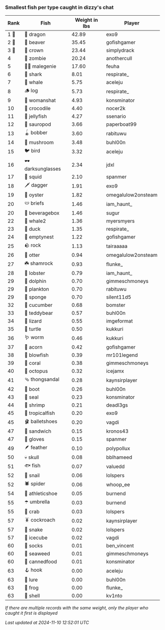 ### Smallest fish per type caught in dizzy's chat
| Rank | Fish | Weight in lbs | Player |
|------|--------|-----------|---------|
| 1 🥇  | 🐉 dragon | 42.89 | exo9 |
| 2 🥈  | 🦫 beaver | 35.45 | gofishgamer |
| 3 🥉  | 👑 crown | 23.44 | simplydrack |
| 4  | 🧟 zombie | 20.24 | anothercull |
| 5  | 🧞‍♂ malegenie | 17.60 | feuha |
| 6  | 🦈 shark | 8.01 | respirate_ |
| 7  | 🐳 whale | 5.75 | aceleju |
| 8  | 🪵 log | 5.73 | respirate_ |
| 9  | 👒 womanshat | 4.93 | konsminator |
| 10  | 🐊 crocodile | 4.40 | nocer2k |
| 11  | 🪼 jellyfish | 4.27 | ssenario |
| 12  | 🦕 sauropod | 3.66 | paperboat99 |
| 13  | 🪀 bobber | 3.60 | rabituwu |
| 14  | 🍄 mushroom | 3.48 | buhl00n |
| 15  | 🐦 bird | 3.32 | aceleju |
| 16  | 🕶️ darksunglasses | 2.34 | jdxl |
| 17  | 🦑 squid | 2.10 | spanmer |
| 18  | 🗡️ dagger | 1.91 | exo9 |
| 19  | 🦪 oyster | 1.82 | omegalulow2onsteam |
| 20  | 🩲 briefs | 1.46 | iam_haunt_ |
| 20  | 🧃 beveragebox | 1.46 | sugur |
| 22  | 🐋 whale2 | 1.36 | myersmyers |
| 23  | 🦆 duck | 1.35 | respirate_ |
| 24  | 🪹 emptynest | 1.22 | gofishgamer |
| 25  | 🪨 rock | 1.13 | tairaaaaa |
| 26  | 🦦 otter | 0.94 | omegalulow2onsteam |
| 27  | ☘️ shamrock | 0.93 | flunke_ |
| 28  | 🦞 lobster | 0.79 | iam_haunt_ |
| 29  | 🐬 dolphin | 0.70 | gimmeschmoneys |
| 29  | 🦠 plankton | 0.70 | rabituwu |
| 29  | 🧽 sponge | 0.70 | silent11d5 |
| 32  | 🥒 cucumber | 0.68 | bomster |
| 33  | 🧸 teddybear | 0.57 | buhl00n |
| 34  | 🦎 lizard | 0.55 | imgeformat |
| 35  | 🐢 turtle | 0.50 | kukkuri |
| 36  | 🪱 worm | 0.46 | kukkuri |
| 37  | 🌰 acorn | 0.42 | gofishgamer |
| 38  | 🐡 blowfish | 0.39 | mr101legend |
| 39  | 🪸 coral | 0.38 | gimmeschmoneys |
| 40  | 🐙 octopus | 0.32 | icejamx |
| 41  | 🩴 thongsandal | 0.28 | kaynsirplayer |
| 42  | 👢 boot | 0.26 | buhl00n |
| 43  | 🦭 seal | 0.23 | konsminator |
| 44  | 🦐 shrimp | 0.21 | deadl3gs |
| 45  | 🐠 tropicalfish | 0.20 | exo9 |
| 45  | 🩰 balletshoes | 0.20 | vagdi |
| 47  | 🥪 sandwich | 0.15 | kronos43 |
| 47  | 🧤 gloves | 0.15 | spanmer |
| 49  | 🪶 feather | 0.10 | polypollux |
| 50  | 💀 skull | 0.08 | bblhameed |
| 51  | 🐟 fish | 0.07 | valuedd |
| 52  | 🐌 snail | 0.06 | lolspers |
| 52  | 🕷️ spider | 0.06 | whoop_ee |
| 54  | 👟 athleticshoe | 0.05 | burnend |
| 55  | ☂️ umbrella | 0.03 | burnend |
| 55  | 🦀 crab | 0.03 | lolspers |
| 57  | 🪳 cockroach | 0.02 | kaynsirplayer |
| 57  | 🐍 snake | 0.02 | lolspers |
| 57  | 🧊 icecube | 0.02 | vagdi |
| 60  | 🧦 socks | 0.01 | ben_vincent |
| 60  | 🌿 seaweed | 0.01 | gimmeschmoneys |
| 60  | 🥫 cannedfood | 0.01 | konsminator |
| 63  | 🪝 hook | 0.00 | aceleju |
| 63  | 🎏 lure | 0.00 | buhl00n |
| 63  | 🐸 frog | 0.00 | flunke_ |
| 63  | 🐚 shell | 0.00 | kv1nto |

_If there are multiple records with the same weight, only the player who caught it first is displayed_

_Last updated at 2024-11-10 12:52:01 UTC_